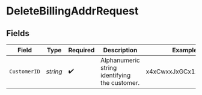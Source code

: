 # DeleteBillingAddrRequest


## Fields

| Field                                         | Type                                          | Required                                      | Description                                   | Example                                       |
| --------------------------------------------- | --------------------------------------------- | --------------------------------------------- | --------------------------------------------- | --------------------------------------------- |
| `CustomerID`                                  | *string*                                      | :heavy_check_mark:                            | Alphanumeric string identifying the customer. | x4xCwxxJxGCx123Rx5xTx                         |